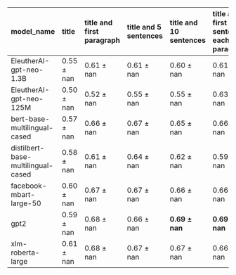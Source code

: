 | model_name                         | title          | title and first paragraph   | title and 5 sentences   | title and 10 sentences   | title and first sentence each paragraph   | raw text           |
|:-----------------------------------|:---------------|:----------------------------|:------------------------|:-------------------------|:------------------------------------------|:-------------------|
| EleutherAI-gpt-neo-1.3B            | 0.55 $\pm$ nan | 0.61 $\pm$ nan              | 0.61 $\pm$ nan          | 0.60 $\pm$ nan           | 0.61 $\pm$ nan                            | 0                  |
| EleutherAI-gpt-neo-125M            | 0.50 $\pm$ nan | 0.52 $\pm$ nan              | 0.55 $\pm$ nan          | 0.55 $\pm$ nan           | 0.63 $\pm$ nan                            | 0.65 $\pm$ nan     |
| bert-base-multilingual-cased       | 0.57 $\pm$ nan | 0.66 $\pm$ nan              | 0.67 $\pm$ nan          | 0.65 $\pm$ nan           | 0.66 $\pm$ nan                            | 0.60 $\pm$ nan     |
| distilbert-base-multilingual-cased | 0.58 $\pm$ nan | 0.61 $\pm$ nan              | 0.64 $\pm$ nan          | 0.62 $\pm$ nan           | 0.59 $\pm$ nan                            | 0.63 $\pm$ nan     |
| facebook-mbart-large-50            | 0.60 $\pm$ nan | 0.67 $\pm$ nan              | 0.67 $\pm$ nan          | 0.66 $\pm$ nan           | 0.66 $\pm$ nan                            | 0.62 $\pm$ nan     |
| gpt2                               | 0.59 $\pm$ nan | 0.68 $\pm$ nan              | 0.66 $\pm$ nan          | **0.69 $\pm$ nan**       | **0.69 $\pm$ nan**                        | **0.69 $\pm$ nan** |
| xlm-roberta-large                  | 0.61 $\pm$ nan | 0.68 $\pm$ nan              | 0.67 $\pm$ nan          | 0.67 $\pm$ nan           | 0.66 $\pm$ nan                            | 0.65 $\pm$ nan     |